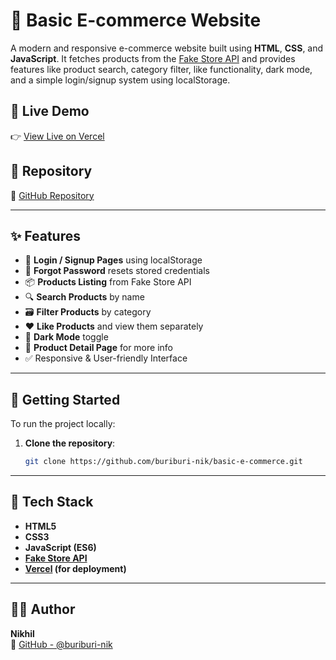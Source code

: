 # 🛒 Basic E-commerce Website

A modern and responsive e-commerce website built using **HTML**, **CSS**, and **JavaScript**. It fetches products from the [Fake Store API](https://fakestoreapi.com/) and provides features like product search, category filter, like functionality, dark mode, and a simple login/signup system using localStorage.

## 🔗 Live Demo

👉 [View Live on Vercel](https://basic-e-commerce-dw8m.vercel.app/)

## 📂 Repository

🔗 [GitHub Repository](https://github.com/buriburi-nik/basic-e-commerce)

---

## ✨ Features

- 🔐 **Login / Signup Pages** using localStorage
- 🧠 **Forgot Password** resets stored credentials
- 📦 **Products Listing** from Fake Store API
- 🔍 **Search Products** by name
- 🗃️ **Filter Products** by category
- ❤️ **Like Products** and view them separately
- 🌙 **Dark Mode** toggle
- 📄 **Product Detail Page** for more info
- ✅ Responsive & User-friendly Interface

---


## 🚀 Getting Started

To run the project locally:

1. **Clone the repository**:
   ```bash
   git clone https://github.com/buriburi-nik/basic-e-commerce.git
---

## 🔧 Tech Stack

- **HTML5**  
- **CSS3**  
- **JavaScript (ES6)**  
- **[Fake Store API](https://fakestoreapi.com/)**  
- **[Vercel](https://vercel.com/) (for deployment)**
---

## 🙋‍♂️ Author

**Nikhil**  
🔗 [GitHub - @buriburi-nik](https://github.com/buriburi-nik)


